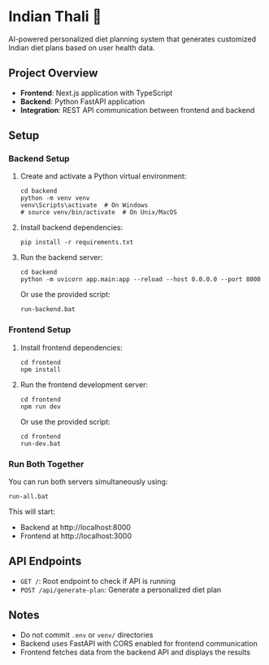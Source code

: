 # Indian Thali 🍲

AI-powered personalized diet planning system that generates customized Indian
diet plans based on user health data.

## Project Overview

- **Frontend**: Next.js application with TypeScript
- **Backend**: Python FastAPI application
- **Integration**: REST API communication between frontend and backend

## Setup

### Backend Setup

1. Create and activate a Python virtual environment:

   ```
   cd backend
   python -m venv venv
   venv\Scripts\activate  # On Windows
   # source venv/bin/activate  # On Unix/MacOS
   ```

2. Install backend dependencies:

   ```
   pip install -r requirements.txt
   ```

3. Run the backend server:

   ```
   cd backend
   python -m uvicorn app.main:app --reload --host 0.0.0.0 --port 8000
   ```

   Or use the provided script:

   ```
   run-backend.bat
   ```

### Frontend Setup

1. Install frontend dependencies:

   ```
   cd frontend
   npm install
   ```

2. Run the frontend development server:

   ```
   cd frontend
   npm run dev
   ```

   Or use the provided script:

   ```
   cd frontend
   run-dev.bat
   ```

### Run Both Together

You can run both servers simultaneously using:

```
run-all.bat
```

This will start:

- Backend at http://localhost:8000
- Frontend at http://localhost:3000

## API Endpoints

- `GET /`: Root endpoint to check if API is running
- `POST /api/generate-plan`: Generate a personalized diet plan

## Notes

- Do not commit `.env` or `venv/` directories
- Backend uses FastAPI with CORS enabled for frontend communication
- Frontend fetches data from the backend API and displays the results
